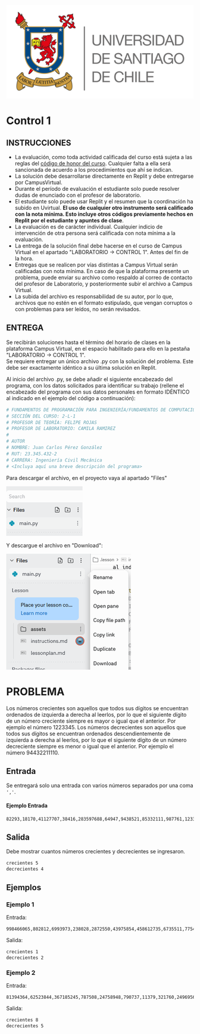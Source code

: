 ![logo](./assets/logo_usach.png)


# Control 1

## INSTRUCCIONES


* La evaluación, como toda actividad calificada del curso está sujeta a las reglas del [código de honor del curso](https://progra-fing-usach.github.io/2023_2/honor_code). Cualquier falta a ella será sancionada de acuerdo a los procedimientos que ahí se indican.
* La solución debe desarrollarse directamente en Replit y debe entregarse por CampusVirtual. 
* Durante el período de evaluación el estudiante solo puede resolver dudas de enunciado con el profesor de laboratorio.
* El estudiante solo puede usar Replit y el resumen que la coordinación ha subido en Uvirtual. **El uso de cualquier otro instrumento será calificado con la nota mínima. Esto incluye otros códigos previamente hechos en Replit por el estudiante y apuntes de clase**.
* La evaluación es de carácter individual. Cualquier indicio de intervención de otra persona será calificada con nota mínima a la evaluación.
* La entrega de la solución final debe hacerse en el curso de Campus Virtual en el apartado "LABORATORIO -> CONTROL 1". Antes del fin de la hora.
* Entregas que se realicen por vías distintas a Campus Virtual serán calificadas con nota mínima. En caso de que la plataforma presente un problema, puede enviar su archivo como respaldo al correo de contacto del profesor de Laboratorio, y posteriormente subir el archivo a Campus Virtual.
* La subida del archivo es responsabilidad de su autor, por lo que, archivos que no estén en el formato estipulado, que vengan corruptos o con problemas para ser leídos, no serán revisados. 

## ENTREGA 


Se recibirán soluciones hasta el término del horario de clases en la plataforma Campus Virtual, en el espacio habilitado para ello en la pestaña "LABORATORIO -> CONTROL 1".  
Se requiere entregar un único archivo .py con la solución del problema. Este debe ser exactamente idéntico a su última solución en Replit.

Al inicio del archivo .py, se debe añadir el siguiente encabezado del programa, con los datos solicitados para identificar su trabajo (rellene el encabezado del programa con sus datos personales en formato IDÉNTICO al indicado en el ejemplo del código a continuación): 

```python
# FUNDAMENTOS DE PROGRAMACIÓN PARA INGENIERÍA/FUNDAMENTOS DE COMPUTACIÓN Y PROGRAMACIÓN
# SECCIÓN DEL CURSO: 2-L-1
# PROFESOR DE TEORÍA: FELIPE ROJAS
# PROFESOR DE LABORATORIO: CAMILA RAMIREZ
#
# AUTOR
# NOMBRE: Juan Carlos Pérez González
# RUT: 23.345.432-2
# CARRERA: Ingeniería Civil Mecánica
# <Incluya aquí una breve descripción del programa>

```


Para descargar el archivo, en el proyecto vaya al apartado "Files"

![image](./assets/files.PNG)

Y descargue el archivo en "Download":

![image](./assets/download.PNG)


# **PROBLEMA**

Los números crecientes son aquellos que todos sus dígitos se encuentran ordenados de izquierda a derecha al leerlos, por lo que el siguiente dígito de un número creciente siempre es mayor o igual que el anterior. Por ejemplo el número 1223345.
Los números decrecientes son aquellos que todos sus dígitos se encuentran ordenados descendientemente de izquierda a derecha al leerlos, por lo que el siguiente dígito de un número decreciente siempre es menor o igual que el anterior. Por ejemplo el número 94432211110.

## Entrada
Se entregará solo una entrada con varios números separados por una coma `','`.

#### Ejemplo Entrada
```
82293,18170,41127707,38416,283597688,64947,9438521,85332111,987761,123345799,256,123799,1334778,415336454,830819930,495606946,740645,6757143,998776600,77969,64865180,975300,115558,613654,3520752,66735
```


## Salida

Debe mostrar cuantos números crecientes y decrecientes se ingresaron.
```
crecientes 5
decrecientes 4
```

## Ejemplos

### Ejemplo 1

Entrada:
```
998466065,802812,6993973,238028,2872550,43975854,458612735,6735511,775411100,400371,234689,988765430,8966120
```
Salida:
```
crecientes 1
decrecientes 2
```

### Ejemplo 2

Entrada:
```
81394364,62523844,367185245,787508,24758948,790737,11379,321760,249695666,18818006,80841,44667799,37214956,174897,2537869,3776380,237778,998882220,96523090,12333566,710952371,846,87078,9543331,997543211,3896540,839149692,99873332,1122448,8753138,14478,284948,65555432,55170,34396,262114,1257788,362159,875570,56718107,12234589,7218694,509268,7917850,907609
```

Salida:
```
crecientes 8
decrecientes 5
```
